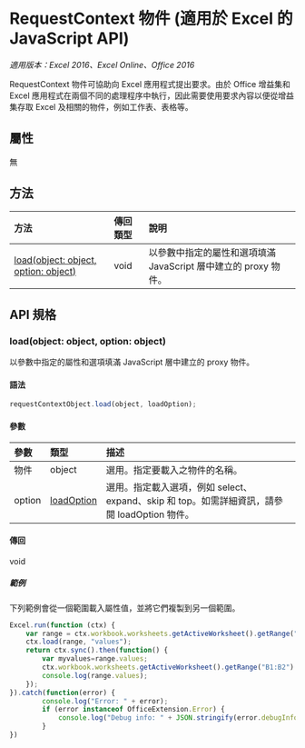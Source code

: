 # RequestContext 物件 (適用於 Excel 的 JavaScript API)

_適用版本：Excel 2016、Excel Online、Office 2016_

RequestContext 物件可協助向 Excel 應用程式提出要求。由於 Office 增益集和 Excel 應用程式在兩個不同的處理程序中執行，因此需要使用要求內容以便從增益集存取 Excel 及相關的物件，例如工作表、表格等。 

## 屬性
無

## 方法

| 方法         | 傳回類型    |說明|
|:---------------|:--------|:----------|
|[load(object: object, option: object)](#loadobject-object-option-object)  |void     |以參數中指定的屬性和選項填滿 JavaScript 層中建立的 proxy 物件。|

## API 規格

### load(object: object, option: object)
以參數中指定的屬性和選項填滿 JavaScript 層中建立的 proxy 物件。

#### 語法
```js
requestContextObject.load(object, loadOption);
```

#### 參數
| 參數       | 類型    |描述|
|:----------------|:--------|:----------|
|物件|object|選用。指定要載入之物件的名稱。|
|option|[loadOption](loadoption.md)|選用。指定載入選項，例如 select、expand、skip 和 top。如需詳細資訊，請參閱 loadOption 物件。|

#### 傳回
void

##### 範例

下列範例會從一個範圍載入屬性值，並將它們複製到另一個範圍。

```js
Excel.run(function (ctx) { 
	var range = ctx.workbook.worksheets.getActiveWorksheet().getRange("A1:A2");
	ctx.load(range, "values");
	return ctx.sync().then(function() {
		var myvalues=range.values;
		ctx.workbook.worksheets.getActiveWorksheet().getRange("B1:B2").values = myvalues;
		console.log(range.values);
	});
}).catch(function(error) {
		console.log("Error: " + error);
		if (error instanceof OfficeExtension.Error) {
			console.log("Debug info: " + JSON.stringify(error.debugInfo));
		}
})
```

